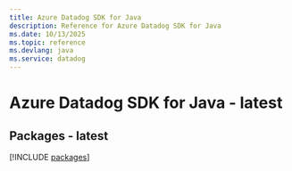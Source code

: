 ```yaml
---
title: Azure Datadog SDK for Java
description: Reference for Azure Datadog SDK for Java
ms.date: 10/13/2025
ms.topic: reference
ms.devlang: java
ms.service: datadog
---
```

# Azure Datadog SDK for Java - latest
## Packages - latest
[!INCLUDE [packages](datadog-index.md)]